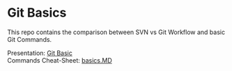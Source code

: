 Git Basics
==========

This repo contains the comparison between SVN vs Git Workflow and basic Git Commands.<br/>

Presentation: [Git Basic](http://ivandj.github.io/git/)<br/>
Commands Cheat-Sheet: [basics.MD](https://github.com/ivandj/git/blob/master/basics.md)
